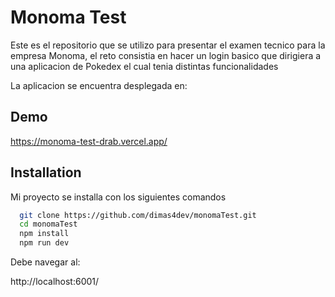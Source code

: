 # Monoma Test

Este es el repositorio que se utilizo para presentar el examen tecnico para la empresa Monoma, el reto consistia en hacer un login basico que dirigiera a una aplicacion de Pokedex el cual tenia distintas funcionalidades

La aplicacion se encuentra desplegada en:

## Demo

https://monoma-test-drab.vercel.app/

## Installation

Mi proyecto se installa con los siguientes comandos

```bash
  git clone https://github.com/dimas4dev/monomaTest.git
  cd monomaTest
  npm install
  npm run dev
```

Debe navegar al:

http://localhost:6001/
